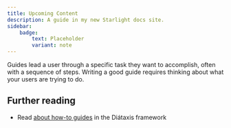 ```yaml
---
title: Upcoming Content
description: A guide in my new Starlight docs site.
sidebar:
    badge: 
        text: Placeholder
        variant: note
---
```


Guides lead a user through a specific task they want to accomplish, often with a sequence of steps.
Writing a good guide requires thinking about what your users are trying to do.

## Further reading

- Read [about how-to guides](https://diataxis.fr/how-to-guides/) in the Diátaxis framework
